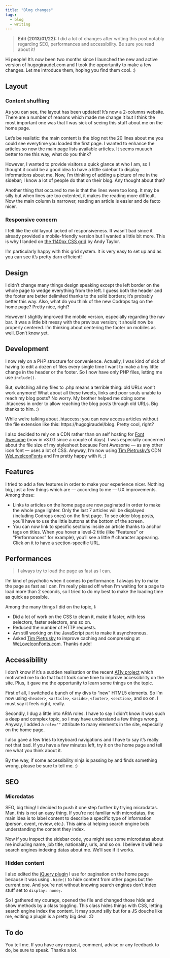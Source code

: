 ```yaml
---
title: "Blog changes"
tags:
  - blog
  - writing
---
```


> **Edit (2013/01/22):** I did a lot of changes after writing this post notably regarding SEO, performances and accessibility. Be sure you read about it!

Hi people! It’s now been two months since I launched the new and active version of hugogiraudel.com and I took the opportunity to make a few changes. Let me introduce them, hoping you find them cool. :)

## Layout

### Content shuffling

As you can see, the layout has been updated! It’s now a 2-columns website. There are a number of reasons which made me change it but I think the most important one was that I was sick of seeing this stuff about me on the home page.

Let’s be realistic: the main content is the blog not the 20 lines about me you could see everytime you loaded the first page. I wanted to enhance the articles so now the main page lists available articles. It seems muuuch better to me this way, what do you think?

However, I wanted to provide visitors a quick glance at who I am, so I thought it could be a good idea to have a little sidebar to display informations about me. Now, I’m thinking of adding a picture of me in the sidebar; I know a lot of people do that on their blog. Any thought about that?

Another thing that occured to me is that the lines were too long. It may be silly but when lines are too extented, it makes the reading more difficult. Now the main column is narrower, reading an article is easier and de facto nicer.

### Responsive concern

I felt like the old layout lacked of responsiveness. It wasn’t bad since it already provided a mobile-friendly version but I wanted a little bit more. This is why I landed on [the 1140px CSS grid](https://www.ramotion.com/agency/web-design/cssgrid/) by Andy Taylor.

I’m particularly happy with this grid system. It is very easy to set up and as you can see it’s pretty darn efficient!

## Design

I didn’t change many things design speaking except the left border on the whole page to wedge everything from the left. I guess both the header and the footer are better delimited thanks to the solid borders; it’s probably better this way. Also, what do you think of the new Codrops tag on the home page? Pretty nice, right?

However I slightly improved the mobile version, especially regarding the nav bar. It was a little bit messy with the previous version; it should now be properly centered. I’m thinking about centering the footer on mobiles as well. Don’t know yet.

## Development

I now rely on a PHP structure for convenience. Actually, I was kind of sick of having to edit a dozen of files every single time I want to make a tiny little change in the header or the footer. So I now have only PHP files, letting me use `include()`.

But, switching all my files to .php means a terrible thing: old URLs won’t work anymore! What about all these tweets, links and poor souls unable to reach my blog posts? No worry. My brother helped me doing some .htaccess in order to allow reaching the blog posts through old URLs. Big thanks to him. :)

While we’re talking about .htaccess: you can now access articles without the file extension like this: https://hugogiraudel/blog. Pretty cool, right?

I also decided to rely on a CDN rather than on self hosting for [Font Awesome](https://fontawesome.com/?from=io) (now in v3.0.1 since a couple of days). I was especially concerned about the file size of my stylesheet because Font Awesome &mdash; as any other icon font &mdash; uses a lot of CSS. Anyway, I’m now using [Tim Pietrusky’s](http://timpietrusky.com) CDN [WeLoveIconFonts](https://weloveiconfonts.com) and I’m pretty happy with it. ;)

## Features

I tried to add a few features in order to make your experience nicer. Nothing big, just a few things which are &mdash; according to me &mdash; UX improvements. Among those:

* Links to articles on the home page are now paginated in order to make the whole page lighter. Only the last 7 articles will be displayed (including Codrops ones) on the first page. To see older blog posts, you’ll have to use the little buttons at the bottom of the screen.
* You can now link to specific sections inside an article thanks to anchor tags on titles. When you hover a level-2 title (like “Features” or “Performances” for example), you’ll see a little # character appearing. Click on it to have a section-specific URL.

## Performances

> I always try to load the page as fast as I can.

I’m kind of psychotic when it comes to performance. I always try to make the page as fast as I can. I’m really pissed off when I’m waiting for a page to load more than 2 seconds, so I tried to do my best to make the loading time as quick as possible.

Among the many things I did on the topic, I:

* Did a lot of work on the CSS to clean it, make it faster, with less selectors, faster selectors, ans so on.
* Reduced the number of HTTP requests.
* Am still working on the JavaScript part to make it asynchronous.
* Asked [Tim Pietrusky](https://twitter.com/timpietrusky) to improve caching and compressing at [WeLoveIconFonts.com](https://weloveiconfonts.com). Thanks dude!

## Accessibility

I don’t know if it’s a sudden realisation or the recent [A11y project](https://a11yproject.com/) which motivated me to do that but I took some time to improve accessibility on the site. Plus, it gave me the opportunity to learn some things on the topic.

First of all, I switched a bunch of my divs to “new” HTML5 elements. So I’m now using `<header>`, `<article>`, `<aside>`, `<footer>`, `<section>`, and so on. I must say it feels right, really.

Secondly, I dug a little into ARIA roles. I have to say I didn’t know it was such a deep and complex topic, so I may have understand a few things wrong. Anyway, I added a `role=""` attribute to many elements in the site, especially on the home page.

I also gave a few tries to keyboard navigations and I have to say it’s really not that bad. If you have a few minutes left, try it on the home page and tell me what you think about it.

By the way, if some accessibility ninja is passing by and finds something wrong, please be sure to tell me. :)

## SEO

### Microdatas

SEO, big thing! I decided to push it one step further by trying microdatas. Man, this is not an easy thing. If you’re not familiar with microdatas, the main idea is to label content to describe a specific type of information (person, event, review, etc.). This aims at helping search engine bots understanding the content they index.

Now if you inspect the sidebar code, you might see some microdatas about me including name, job title, nationality, urls, and so on. I believe it will help search engines indexing datas about me. We’ll see if it works.

### Hidden content

I also edited the [jQuery plugin](https://github.com/wesnolte/Pajinate) I use for pagination on the home page because it was using `.hide()` to hide content from other pages but the current one. And you’re not without knowing search engines don’t index stuff set to `display: none;`.

So I gathered my courage, opened the file and changed those hide and show methods by a class toggling. This class hides things with CSS, letting search engine index the content. It may sound silly but for a JS douche like me, editing a plugin is a pretty big deal. :D

## To do

You tell me. If you have any request, comment, advise or any feedback to do, be sure to speak. Thanks a lot.
